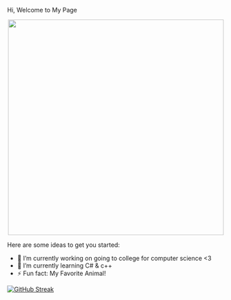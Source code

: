 Hi, Welcome to My Page
<p align="center">
<img src="https://media1.giphy.com/media/dc4UxTw2ueAbm/giphy.gif" width="500" height="500" />
</p>

Here are some ideas to get you started:

- 🔭 I’m currently working on going to college for computer science <3
- 🌱 I’m currently learning C# & c++
- ⚡ Fun fact: My Favorite Animal!

[![GitHub Streak](https://github-readme-streak-stats.herokuapp.com?user=xxxsnowflakexxx&theme=horizon)](https://git.io/streak-stats)
